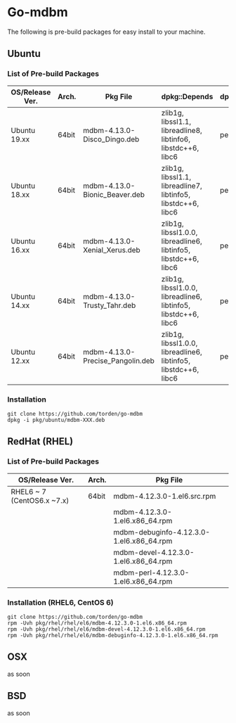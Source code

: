 # Go-mdbm

The following is pre-build packages for easy install to your machine.

## Ubuntu

### List of Pre-build Packages

|OS/Release Ver.|Arch.|Pkg File|dpkg::Depends|dpkg::Suggests|
|---|---|---|---|---|
|Ubuntu 19.xx|64bit|mdbm-4.13.0-Disco_Dingo.deb|zlib1g, libssl1.1, libreadline8, libtinfo6, libstdc++6, libc6|perl-modules|
|Ubuntu 18.xx|64bit|mdbm-4.13.0-Bionic_Beaver.deb|zlib1g, libssl1.1, libreadline7, libtinfo5, libstdc++6, libc6|per-modules|
|Ubuntu 16.xx|64bit|mdbm-4.13.0-Xenial_Xerus.deb|zlib1g, libssl1.0.0, libreadline6, libtinfo5, libstdc++6, libc6|perl-modules|
|Ubuntu 14.xx|64bit|mdbm-4.13.0-Trusty_Tahr.deb|zlib1g, libssl1.0.0, libreadline6, libtinfo5, libstdc++6, libc6|perl-modules|
|Ubuntu 12.xx|64bit|mdbm-4.13.0-Precise_Pangolin.deb|zlib1g, libssl1.0.0, libreadline6, libtinfo5, libstdc++6, libc6|perl-modules|


### Installation

```shell
git clone https://github.com/torden/go-mdbm
dpkg -i pkg/ubuntu/mdbm-XXX.deb
```

## RedHat (RHEL)

### List of Pre-build Packages

|OS/Release Ver.|Arch.|Pkg File|
|---|---|---|
|RHEL6 ~ 7 (CentOS6.x ~7.x)|64bit|mdbm-4.12.3.0-1.el6.src.rpm|
|||mdbm-4.12.3.0-1.el6.x86_64.rpm|
|||mdbm-debuginfo-4.12.3.0-1.el6.x86_64.rpm|
|||mdbm-devel-4.12.3.0-1.el6.x86_64.rpm|
|||mdbm-perl-4.12.3.0-1.el6.x86_64.rpm|

### Installation (RHEL6, CentOS 6)

```shell
git clone https://github.com/torden/go-mdbm
rpm -Uvh pkg/rhel/rhel/el6/mdbm-4.12.3.0-1.el6.x86_64.rpm
rpm -Uvh pkg/rhel/rhel/el6/mdbm-devel-4.12.3.0-1.el6.x86_64.rpm
rpm -Uvh pkg/rhel/rhel/el6/mdbm-debuginfo-4.12.3.0-1.el6.x86_64.rpm
```


## OSX

as soon

## BSD

as soon


